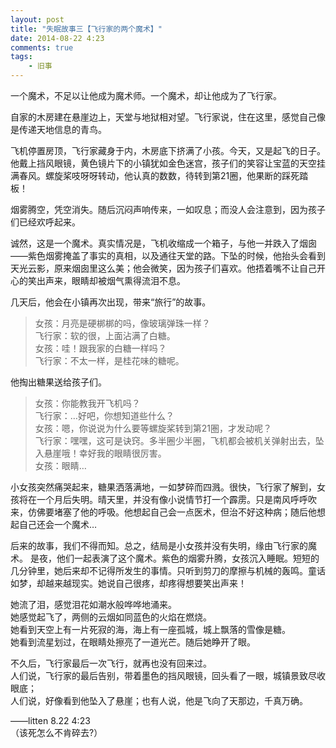 ```yaml
---
layout: post
title: "失眠故事三【飞行家的两个魔术】"
date: 2014-08-22 4:23
comments: true
tags: 
	- 旧事
---
```


一个魔术，不足以让他成为魔术师。一个魔术，却让他成为了飞行家。

自家的木房建在悬崖边上，天堂与地狱相对望。飞行家说，住在这里，感觉自己像是传递天地信息的青鸟。
<!-- more -->
飞机停置房顶，飞行家藏身于内，木房底下挤满了小孩。今天，又是起飞的日子。他戴上挡风眼镜，黄色镜片下的小镇犹如金色迷宫，孩子们的笑容让宝蓝的天空挂满春风。螺旋桨吱呀呀转动，他认真的数数，待转到第21圈，他果断的踩死踏板！

烟雾腾空，凭空消失。随后沉闷声响传来，一如叹息；而没人会注意到，因为孩子们已经欢呼起来。

诚然，这是一个魔术。真实情况是，飞机收缩成一个箱子，与他一并跌入了烟囱——紫色烟雾掩盖了事实的真相，以及通往天堂的路。下坠的时候，他抬头会看到天光云影，原来烟囱里这么美；他会微笑，因为孩子们喜欢。他捂着嘴不让自己开心的笑出声来，眼睛却被烟气熏得流泪不息。

几天后，他会在小镇再次出现，带来“旅行”的故事。

> 女孩：月亮是硬梆梆的吗，像玻璃弹珠一样？               
> 飞行家：软的很，上面沾满了白糖。               
> 女孩：哇！跟我家的白糖一样吗？               
> 飞行家：不太一样，是桂花味的糖呢。               

他掏出糖果送给孩子们。

> 女孩：你能教我开飞机吗？                
> 飞行家：…好吧，你想知道些什么？                
> 女孩：嗯，你说说为什么要等螺旋桨转到第21圏，才发动呢？                
> 飞行家：嘿嘿，这可是诀窍。多半圈少半圈，飞机都会被机关弹射出去，坠入悬崖哦！幸好我的眼睛很厉害。                
> 女孩：眼睛…                

小女孩突然痛哭起来，糖果洒落满地，一如梦碎而四溅。很快，飞行家了解到，女孩将在一个月后失明。晴天里，并没有像小说情节打一个霹雳。只是南风呼呼吹来，仿佛要堵塞了他的呼吸。他想起自己会一点医术，但治不好这种病；随后他想起自己还会一个魔术…

后来的故事，我们不得而知。总之，结局是小女孩并没有失明，缘由飞行家的魔术。
是夜，他们一起表演了这个魔术。紫色的烟雾升腾，女孩沉入睡眠。短短的几分钟里，她后来却不记得所发生的事情。只听到剪刀的摩擦与机械的轰鸣。童话如梦，却越来越现实。她说自己很疼，却疼得想要笑出声来！

她流了泪，感觉泪花如潮水般哗哗地涌来。                
她感觉起飞了，两侧的云烟如同蓝色的火焰在燃烧。                
她看到天空上有一片死寂的海，海上有一座孤城，城上飘落的雪像是糖。                
她看到流星划过，在眼睛处擦亮了一道光芒。随后她睁开了眼。                

不久后，飞行家最后一次飞行，就再也没有回来过。                
人们说，飞行家的最后告别，带着墨色的挡风眼镜，回头看了一眼，城镇景致尽收眼底；                
人们说，好像看到他坠入了悬崖；也有人说，他是飞向了天那边，千真万确。                


——litten 8.22 4:23               
（该死怎么不肯碎去?）
